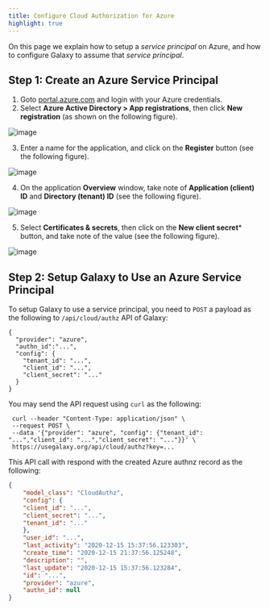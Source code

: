 ```yaml
---
title: Configure Cloud Authorization for Azure
highlight: true
---
```


On this page we explain how to setup a *service principal* on Azure, and how to configure Galaxy to assume 
that *service principal*. 

## Step 1: Create an Azure Service Principal

1. Goto [portal.azure.com](https://portal.azure.com) and login with your Azure credentials. 
2. Select **Azure Active Directory > App registrations**, then click **New registration** 
(as shown on the following figure).

  ![image](/src/authnz/cloud/azure/01.png)

3. Enter a name for the application, and click on the **Register** button (see the following figure).  

  ![image](/src/authnz/cloud/azure/02.png)

4. On the application **Overview** window, take note of **Application (client) ID** and **Directory (tenant) ID**
(see the following figure).

  ![image](/src/authnz/cloud/azure/03.png)

5. Select **Certificates & secrets**, then click on the **New client secret*** button, and take note of the value
(see the following figure).

  ![image](/src/authnz/cloud/azure/04.png)
  
## Step 2: Setup Galaxy to Use an Azure Service Principal

To setup Galaxy to use a service principal, you need to `POST` a payload as the following to 
`/api/cloud/authz` API of Galaxy: 

```
{
  "provider": "azure",
  "authn_id":"...",
  "config": {
  	"tenant_id": "...",
  	"client_id": "...",
  	"client_secret": "..."
  }
}
```

You may send the API request using `curl` as the following: 

```shell
 curl --header "Content-Type: application/json" \
 --request POST \
 --data '{"provider": "azure", "config": {"tenant_id": "...","client_id": "...","client_secret": "..."}}' \
 https://usegalaxy.org/api/cloud/authz?key=...
```

This API call with respond with the created Azure authnz record as the following: 

```json
{
    "model_class": "CloudAuthz",
    "config": {
    "client_id": "...",
    "client_secret": "...",
    "tenant_id": "..."
    },
    "user_id": "...",
    "last_activity": "2020-12-15 15:37:56.123303",
    "create_time": "2020-12-15 21:37:56.125248",
    "description": "",
    "last_update": "2020-12-15 15:37:56.123284",
    "id": "...",
    "provider": "azure",
    "authn_id": null
}
```

